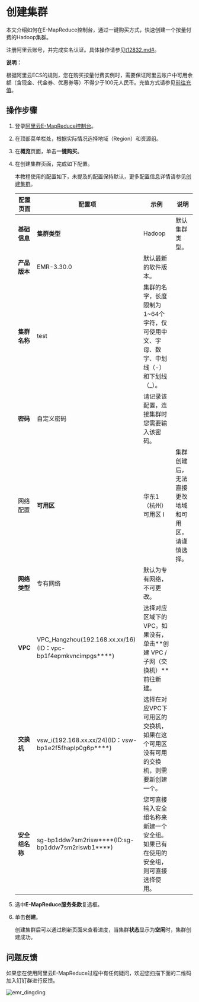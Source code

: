 # 创建集群

本文介绍如何在E-MapReduce控制台，通过一键购买方式，快速创建一个按量付费的Hadoop集群。

注册阿里云账号，并完成实名认证。具体操作请参见[t12832.md\#]()。

**说明：**

根据阿里云ECS的规则，您在购买按量付费实例时，需要保证阿里云账户中可用余额（含现金、代金券、优惠券等）不得少于100元人民币。充值方式请参见[前往充值](https://expense.console.aliyun.com)。

## 操作步骤

1.  登录[阿里云E-MapReduce控制台](https://emr.console.aliyun.com/)。

2.  在顶部菜单栏处，根据实际情况选择地域（Region）和资源组。

3.  在**概览**页面，单击**一键购买**。

4.  在创建集群页面，完成如下配置。

    本教程使用的配置如下，未提及的配置保持默认，更多配置信息详情请参见[创建集群](/cn.zh-CN/集群管理/集群配置/创建集群.md)。

    |配置页面|配置项|示例|说明|
    |----|---|--|--|
    |**基础信息**|**集群类型**|Hadoop|默认集群类型。|
    |**产品版本**|EMR-3.30.0|默认最新的软件版本。|
    |**集群名称**|test|集群的名字，长度限制为1~64个字符，仅可使用中文、字母、数字、中划线（-）和下划线（\_）。|
    |**密码**|自定义密码|请记录该配置，连接集群时您需要输入该密码。|
    |网络配置|**可用区**|华东1（杭州） 可用区 I|集群创建后，无法直接更改地域和可用区，请谨慎选择。|
    |**网络类型**|专有网络|默认为专有网络，不可更改。|
    |**VPC**|VPC\_Hangzhou\(192.168.xx.xx/16\)\(ID：vpc-bp1f4epmkvncimpgs\*\*\*\*\)|选择对应区域下的VPC。如果没有，单击**创建 VPC / 子网（交换机）**前往新建。|
    |**交换机**|vsw\_i\(192.168.xx.xx/24\)\(ID：vsw-bp1e2f5fhaplp0g6p\*\*\*\*\)|选择在对应VPC下可用区的交换机，如果在这个可用区没有可用的交换机，则需要新创建一个。|
    |**安全组名称**|sg-bp1ddw7sm2risw\*\*\*\*\(ID:sg-bp1ddw7sm2riswb1\*\*\*\*\)|您可直接输入安全组名称来新建一个安全组。如果已有在使用的安全组，则可直接选择使用。|

5.  选中**E-MapReduce服务条款**复选框。

6.  单击**创建**。

    创建集群后可以通过刷新页面来查看进度，当集群**状态**显示为**空闲**时，集群创建成功。


## 问题反馈

如果您在使用阿里云E-MapReduce过程中有任何疑问，欢迎您扫描下面的二维码加入钉钉群进行反馈。

![emr_dingding](https://static-aliyun-doc.oss-cn-hangzhou.aliyuncs.com/assets/img/zh-CN/2440659951/p81620.png)

